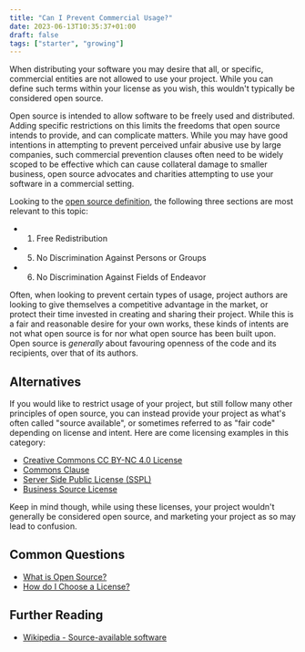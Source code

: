 ```yaml
---
title: "Can I Prevent Commercial Usage?"
date: 2023-06-13T10:35:37+01:00
draft: false
tags: ["starter", "growing"]
---
```


When distributing your software you may desire that all, or specific, commercial entities are not allowed to use your project.
While you can define such terms within your license as you wish, this wouldn't typically be considered open source. 

Open source is intended to allow software to be freely used and distributed. Adding specific restrictions on this limits the freedoms that open source intends to provide, and can complicate matters.
While you may have good intentions in attempting to prevent perceived unfair abusive use by large companies, such commercial prevention clauses often need to be widely scoped to be effective which can cause collateral damage to smaller business, open source advocates and charities attempting to use your software in a commercial setting.

Looking to the [open source definition](https://opensource.org/osd/), the following three sections are most relevant to this topic:

- 1. Free Redistribution
- 5. No Discrimination Against Persons or Groups
- 6. No Discrimination Against Fields of Endeavor

Often, when looking to prevent certain types of usage, project authors are looking to give themselves a competitive advantage in the market, or protect their time invested in creating and sharing their project.
While this is a fair and reasonable desire for your own works, these kinds of intents are not what open source is for nor what open source has been built upon. Open source is *generally* about favouring openness of the code and its recipients, over that of its authors.

## Alternatives

If you would like to restrict usage of your project, but still follow many other principles of open source, you can instead provide your project as what's often called "source available", or sometimes referred to as "fair code" depending on license and intent. Here are come licensing examples in this category:

- [Creative Commons CC BY-NC 4.0 License](https://creativecommons.org/licenses/by-nc/4.0/)
- [Commons Clause](https://commonsclause.com/)
- [Server Side Public License (SSPL)](https://www.mongodb.com/licensing/server-side-public-license)
- [Business Source License](https://mariadb.com/bsl-faq-mariadb/)

Keep in mind though, while using these licenses, your project wouldn't generally be considered open source, and marketing your project as so may lead to confusion.

## Common Questions

- [What is Open Source?](/articles/what-is-open-source/)
- [How do I Choose a License?](/articles/choosing-a-license/)

## Further Reading

- [Wikipedia - Source-available software](https://en.wikipedia.org/wiki/Source-available_software)